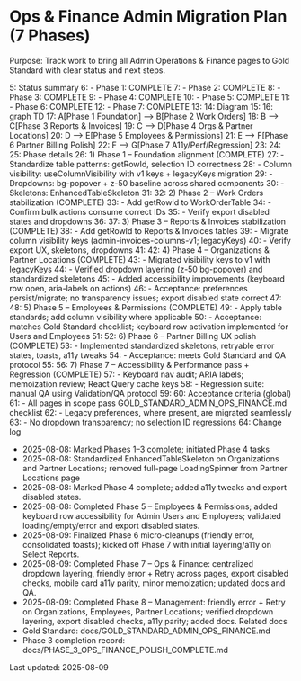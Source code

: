 # Ops & Finance Admin Migration Plan (7 Phases)

Purpose: Track work to bring all Admin Operations & Finance pages to Gold Standard with clear status and next steps.

5: Status summary
6: - Phase 1: COMPLETE
7: - Phase 2: COMPLETE
8: - Phase 3: COMPLETE
9: - Phase 4: COMPLETE
10: - Phase 5: COMPLETE
11: - Phase 6: COMPLETE
12: - Phase 7: COMPLETE
13: 
14: Diagram
15: <lov-mermaid>
16: graph TD
17:   A[Phase 1 Foundation] --> B[Phase 2 Work Orders]
18:   B --> C[Phase 3 Reports & Invoices]
19:   C --> D[Phase 4 Orgs & Partner Locations]
20:   D --> E[Phase 5 Employees & Permissions]
21:   E --> F[Phase 6 Partner Billing Polish]
22:   F --> G[Phase 7 A11y/Perf/Regression]
23: </lov-mermaid>
24: 
25: Phase details
26: 1) Phase 1 – Foundation alignment (COMPLETE)
27: - Standardize table patterns: getRowId, selection ID correctness
28: - Column visibility: useColumnVisibility with v1 keys + legacyKeys migration
29: - Dropdowns: bg-popover + z-50 baseline across shared components
30: - Skeletons: EnhancedTableSkeleton
31: 
32: 2) Phase 2 – Work Orders stabilization (COMPLETE)
33: - Add getRowId to WorkOrderTable
34: - Confirm bulk actions consume correct IDs
35: - Verify export disabled states and dropdowns
36: 
37: 3) Phase 3 – Reports & Invoices stabilization (COMPLETE)
38: - Add getRowId to Reports & Invoices tables
39: - Migrate column visibility keys (admin-invoices-columns-v1; legacyKeys)
40: - Verify export UX, skeletons, dropdowns
41: 
42: 4) Phase 4 – Organizations & Partner Locations (COMPLETE)
43: - Migrated visibility keys to v1 with legacyKeys
44: - Verified dropdown layering (z-50 bg-popover) and standardized skeletons
45: - Added accessibility improvements (keyboard row open, aria-labels on actions)
46: - Acceptance: preferences persist/migrate; no transparency issues; export disabled state correct
47: 
48: 5) Phase 5 – Employees & Permissions (COMPLETE)
49: - Apply table standards; add column visibility where applicable
50: - Acceptance: matches Gold Standard checklist; keyboard row activation implemented for Users and Employees
51: 
52: 6) Phase 6 – Partner Billing UX polish (COMPLETE)
53: - Implemented standardized skeletons, retryable error states, toasts, a11y tweaks
54: - Acceptance: meets Gold Standard and QA protocol
55: 
56: 7) Phase 7 – Accessibility & Performance pass + Regression (COMPLETE)
57: - Keyboard nav audit; ARIA labels; memoization review; React Query cache keys
58: - Regression suite: manual QA using Validation/QA protocol
59: 
60: Acceptance criteria (global)
61: - All pages in scope pass GOLD_STANDARD_ADMIN_OPS_FINANCE.md checklist
62: - Legacy preferences, where present, are migrated seamlessly
63: - No dropdown transparency; no selection ID regressions
64: 
Change log
- 2025-08-08: Marked Phases 1–3 complete; initiated Phase 4 tasks
- 2025-08-08: Standardized EnhancedTableSkeleton on Organizations and Partner Locations; removed full-page LoadingSpinner from Partner Locations page
- 2025-08-08: Marked Phase 4 complete; added a11y tweaks and export disabled states.
- 2025-08-08: Completed Phase 5 – Employees & Permissions; added keyboard row accessibility for Admin Users and Employees; validated loading/empty/error and export disabled states.
- 2025-08-09: Finalized Phase 6 micro-cleanups (friendly error, consolidated toasts); kicked off Phase 7 with initial layering/a11y on Select Reports.
- 2025-08-09: Completed Phase 7 – Ops & Finance: centralized dropdown layering, friendly error + Retry across pages, export disabled checks, mobile card a11y parity, minor memoization; updated docs and QA.
- 2025-08-09: Completed Phase 8 – Management: friendly error + Retry on Organizations, Employees, Partner Locations; verified dropdown layering, export disabled checks, a11y parity; added docs.
Related docs
- Gold Standard: docs/GOLD_STANDARD_ADMIN_OPS_FINANCE.md
- Phase 3 completion record: docs/PHASE_3_OPS_FINANCE_POLISH_COMPLETE.md

Last updated: 2025-08-09